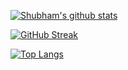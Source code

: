 [![Shubham's github stats](https://github-readme-stats.vercel.app/api?username=shubham030&count_private=true&include_all_commits=true&theme=highcontrast&show_icons=true)](https://github.com/anuraghazra/github-readme-stats)

[![GitHub Streak](https://github-readme-streak-stats.herokuapp.com/?user=shubham030&theme=dark&currStreakNum=2FD3EB&fire=pink&sideLabels=F00)](https://git.io/streak-stats)

[![Top Langs](https://github-readme-stats.vercel.app/api/top-langs/?username=shubham030&layout=compact)](https://github.com/anuraghazra/github-readme-stats)


